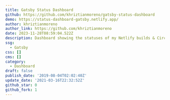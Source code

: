 ```yaml
---
title: Gatsby Status Dashboard
github: https://github.com/khriztianmoreno/gatsby-status-dashboard
demo: https://status-dashboard-gatsby.netlify.app/
author: khriztianmoreno
author_link: https://github.com/khriztianmoreno
date: 2023-11-28T08:59:04.522Z
description: Dashboard showing the statuses of my Netlify builds & CircleCI tests
ssg:
  - Gatsby
css: []
cms: []
category:
  - Dashboard
draft: false
publish_date: '2019-08-04T02:02:40Z'
update_date: '2021-03-16T22:32:52Z'
github_star: 0
github_fork: 1
---
```

